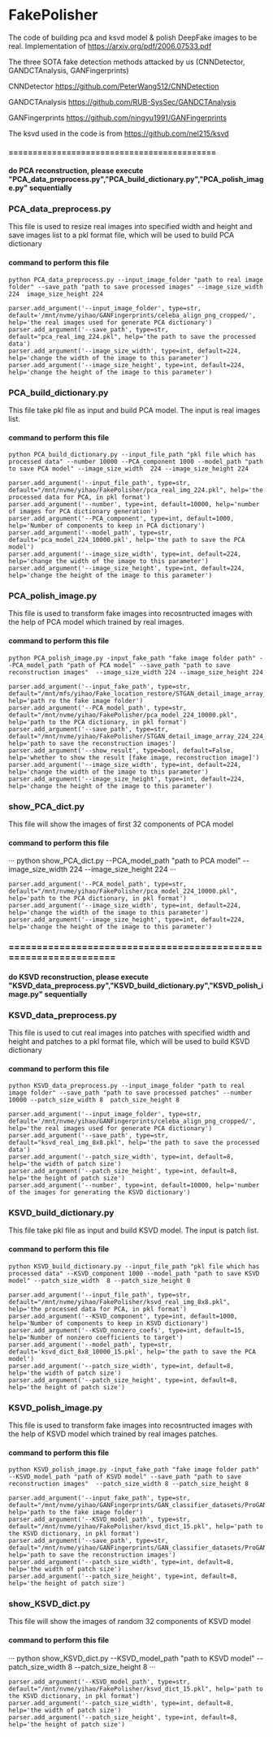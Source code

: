 # FakePolisher

The code of building pca and ksvd model & polish DeepFake images to be real. Implementation of https://arxiv.org/pdf/2006.07533.pdf

The three SOTA fake detection methods attacked by us (CNNDetector, GANDCTAnalysis, GANFingerprints)

CNNDetector  https://github.com/PeterWang512/CNNDetection

GANDCTAnalysis   https://github.com/RUB-SysSec/GANDCTAnalysis

GANFingerprints  https://github.com/ningyu1991/GANFingerprints

The ksvd used in the code is from https://github.com/nel215/ksvd

#### ===========================================
#### do PCA reconstruction, please execute "PCA_data_preprocess.py","PCA_build_dictionary.py","PCA_polish_image.py"  sequentially

### PCA_data_preprocess.py

This file is used to resize real images into specified width and height and save images list to a pkl format file, which will be used to build PCA dictionary

#### command to perform this file 

```
python PCA_data_preprocess.py --input_image_folder "path to real image folder" --save_path "path to save processed images" --image_size_width 224  image_size_height 224
```

```
parser.add_argument('--input_image_folder', type=str, default='/mnt/nvme/yihao/GANFingerprints/celeba_align_png_cropped/', help='the real images used for generate PCA dictionary')
parser.add_argument('--save_path', type=str, default="pca_real_img_224.pkl", help='the path to save the processed data')
parser.add_argument('--image_size_width', type=int, default=224, help='change the width of the image to this parameter')
parser.add_argument('--image_size_height', type=int, default=224, help='change the height of the image to this parameter')
```

### PCA_build_dictionary.py

This file take pkl file as input and build PCA model. The input is real images list.

#### command to perform this file 

```
python PCA_build_dictionary.py --input_file_path "pkl file which has processed data" --number 10000 --PCA_component 1000 --model_path "path to save PCA model" --image_size_width  224 --image_size_height 224
```

```
parser.add_argument('--input_file_path', type=str, default="/mnt/nvme/yihao/FakePolisher/pca_real_img_224.pkl", help='the processed data for PCA, in pkl format')
parser.add_argument('--number', type=int, default=10000, help='number of images for PCA dictionary generation')
parser.add_argument('--PCA_component', type=int, default=1000, help='Number of components to keep in PCA dictionary')
parser.add_argument('--model_path', type=str, default='pca_model_224_10000.pkl', help='the path to save the PCA model')
parser.add_argument('--image_size_width', type=int, default=224, help='change the width of the image to this parameter')
parser.add_argument('--image_size_height', type=int, default=224, help='change the height of the image to this parameter')
```

### PCA_polish_image.py

This file is used to transform fake images into recosntructed images with the help of PCA model which trained by real images.

#### command to perform this file 

```
python PCA_polish_image.py -input_fake_path "fake image folder path" --PCA_model_path "path of PCA model" --save_path "path to save reconstruction images"  --image_size_width 224 --image_size_height 224
```

```
parser.add_argument('--input_fake_path', type=str, default="/mnt/mfs/yihao/Fake_location_restore/STGAN_detail_image_array_224_224_Bald", help='path ro the fake image folder')
parser.add_argument('--PCA_model_path', type=str, default="/mnt/nvme/yihao/FakePolisher/pca_model_224_10000.pkl", help='path to the PCA dictionary, in pkl format')
parser.add_argument('--save_path', type=str, default="/mnt/nvme/yihao/FakePolisher/STGAN_detail_image_array_224_224_Bald_PCA", help='path to save the reconstruction images')
parser.add_argument('--show_result', type=bool, default=False, help='whether to show the result [fake image, reconstruction image]')
parser.add_argument('--image_size_width', type=int, default=224, help='change the width of the image to this parameter')
parser.add_argument('--image_size_height', type=int, default=224, help='change the height of the image to this parameter')
```

### show_PCA_dict.py
This file will show the images of first 32 components of PCA model 

#### command to perform this file

···
python show_PCA_dict.py --PCA_model_path "path to PCA model" --image_size_width 224 --image_size_height 224
···

```
parser.add_argument('--PCA_model_path', type=str, default="/mnt/nvme/yihao/FakePolisher/pca_model_224_10000.pkl", help='path to the PCA dictionary, in pkl format')
parser.add_argument('--image_size_width', type=int, default=224, help='change the width of the image to this parameter')
parser.add_argument('--image_size_height', type=int, default=224, help='change the height of the image to this parameter')
```


### ================================================================
#### do KSVD reconstruction, please execute "KSVD_data_preprocess.py","KSVD_build_dictionary.py","KSVD_polish_image.py"  sequentially


### KSVD_data_preprocess.py

This file is used to cut real images into patches with specified width and height and patches to a pkl format file, which will be used to build KSVD dictionary

#### command to perform this file 

```
python KSVD_data_preprocess.py --input_image_folder "path to real image folder" --save_path "path to save processed patches" --number 10000 --patch_size_width 8  patch_size_height 8
```

```
parser.add_argument('--input_image_folder', type=str, default='/mnt/nvme/yihao/GANFingerprints/celeba_align_png_cropped/', help='the real images used for generate PCA dictionary')
parser.add_argument('--save_path', type=str, default="ksvd_real_img_8x8.pkl", help='the path to save the processed data')
parser.add_argument('--patch_size_width', type=int, default=8, help='the width of patch size')
parser.add_argument('--patch_size_height', type=int, default=8, help='the height of patch size')
parser.add_argument('--number', type=int, default=10000, help='number of the images for generating the KSVD dictionary')
```

### KSVD_build_dictionary.py

This file take pkl file as input and build KSVD model. The input is patch list.

#### command to perform this file 

```
python KSVD_build_dictionary.py --input_file_path "pkl file which has processed data" --KSVD_component 1000 --model_path "path to save KSVD model" --patch_size_width  8 --patch_size_height 8
```

```
parser.add_argument('--input_file_path', type=str, default="/mnt/nvme/yihao/FakePolisher/ksvd_real_img_8x8.pkl", help='the processed data for PCA, in pkl format')
parser.add_argument('--KSVD_component', type=int, default=1000, help='Number of components to keep in KSVD dictionary')
parser.add_argument('--KSVD_nonzero_coefs', type=int, default=15, help='Number of nonzero coefficients to target')
parser.add_argument('--model_path', type=str, default='ksvd_dict_8x8_10000_15.pkl', help='the path to save the PCA model')
parser.add_argument('--patch_size_width', type=int, default=8, help='the width of patch size')
parser.add_argument('--patch_size_height', type=int, default=8, help='the height of patch size')
```

### KSVD_polish_image.py

This file is used to transform fake images into recosntructed images with the help of KSVD model which trained by real images patches.

#### command to perform this file 

```
python KSVD_polish_image.py -input_fake_path "fake image folder path" --KSVD_model_path "path of KSVD model" --save_path "path to save reconstruction images"  --patch_size_width 8 --patch_size_height 8
```

```
parser.add_argument('--input_fake_path', type=str, default="/mnt/nvme/yihao/GANFingerprints/GAN_classifier_datasets/ProGAN_celeba_align_png_cropped/", help='path to the fake image folder')
parser.add_argument('--KSVD_model_path', type=str, default="/mnt/nvme/yihao/FakePolisher/ksvd_dict_15.pkl", help='path to the KSVD dictionary, in pkl format')
parser.add_argument('--save_path', type=str, default="/mnt/nvme/yihao/GANFingerprints/GAN_classifier_datasets/ProGAN_celeba_align_png_cropped_KSVD_delete/", help='path to save the reconstruction images')
parser.add_argument('--patch_size_width', type=int, default=8, help='the width of patch size')
parser.add_argument('--patch_size_height', type=int, default=8, help='the height of patch size')
```

### show_KSVD_dict.py
This file will show the images of random 32 components of KSVD model 

#### command to perform this file

···
python show_KSVD_dict.py --KSVD_model_path "path to KSVD model" --patch_size_width 8 --patch_size_height 8
···

```
parser.add_argument('--KSVD_model_path', type=str, default="/mnt/nvme/yihao/FakePolisher/ksvd_dict_15.pkl", help='path to the KSVD dictionary, in pkl format')
parser.add_argument('--patch_size_width', type=int, default=8, help='the width of patch size')
parser.add_argument('--patch_size_height', type=int, default=8, help='the height of patch size')
```


